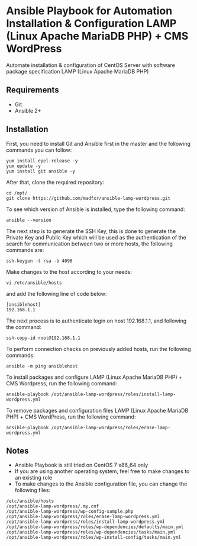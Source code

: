 # Ansible Playbook for Automation Installation & Configuration LAMP (Linux Apache MariaDB PHP) + CMS WordPress

Automate installation & configuration of CentOS Server with software package specification LAMP (Linux Apache MariaDB PHP)

## Requirements
- Git
- Ansible 2+

## Installation
First, you need to install Git and Ansible first in the master and the following commands you can follow:

```
yum install epel-release -y
yum update -y
yum install git ansible -y
```

After that, clone the required repository:

```
cd /opt/
git clone https://github.com/madfxr/ansible-lamp-wordpress.git
```

To see which version of Ansible is installed, type the following command:

```
ansible --version
```

The next step is to generate the SSH Key, this is done to generate the Private Key and Public Key which will be used as the authentication of the search for communication between two or more hosts, the following commands are:

```
ssh-keygen -t rsa -b 4096
```

Make changes to the host according to your needs:

```
vi /etc/ansible/hosts
```

and add the following line of code below:

```
[ansiblehost]
192.168.1.1
```

The next process is to authenticate login on host 192.168.1.1, and following the command:

```
ssh-copy-id root@192.168.1.1
```

To perform connection checks on previously added hosts, run the following commands:

```
ansible -m ping ansiblehost
```

To install packages and configure LAMP (Linux Apache MariaDB PHP) + CMS Wordpress, run the following command:

```
ansible-playbook /opt/ansible-lamp-wordpress/roles/install-lamp-wordpress.yml
```

To remove packages and configuration files LAMP (Linux Apache MariaDB PHP) + CMS WordPress, run the following command:

```
ansible-playbook /opt/ansible-lamp-wordpress/roles/erase-lamp-wordpress.yml
```

## Notes
- Ansible Playbook is still tried on CentOS 7 x86_64 only
- If you are using another operating system, feel free to make changes to an existing role
- To make changes to the Ansible configuration file, you can change the following files:

```
/etc/ansible/hosts
/opt/ansible-lamp-wordpress/.my.cnf
/opt/ansible-lamp-wordpress/wp-config-sample.php
/opt/ansible-lamp-wordpress/roles/erase-lamp-wordpress.yml
/opt/ansible-lamp-wordpress/roles/install-lamp-wordpress.yml
/opt/ansible-lamp-wordpress/roles/wp-dependencies/defaults/main.yml
/opt/ansible-lamp-wordpress/roles/wp-dependencies/tasks/main.yml
/opt/ansible-lamp-wordpress/roles/wp-install-config/tasks/main.yml
```
